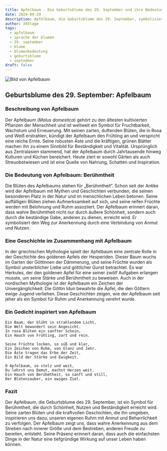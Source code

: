 ```yaml
---
title: Apfelbaum - Die Geburtsblume des 29. September und ihre Bedeutung
date: 2024-09-29
description: Apfelbaum, die Geburtsblume des 29. September, symbolisiert Berühmtheit. Erfahre mehr über ihre Geschichte, Bedeutung und Symbolik in der Sprache der Blumen.
author: 365tage
tags:
  - apfelbaum
  - sprache der blumen
  - 29. september
  - blume
  - blumenbedeutung
  - geburtsblume
  - september
draft: false
---
```


![Bild von Apfelbaum](https://cdn.pixabay.com/photo/2022/05/03/14/50/flowers-7171863_640.jpg#center)


## Geburtsblume des 29. September: Apfelbaum

### Beschreibung von Apfelbaum

Der Apfelbaum (_Malus domestica_) gehört zu den ältesten kultivierten Pflanzen der Menschheit und ist weltweit ein Symbol für Fruchtbarkeit, Wachstum und Erneuerung. Mit seinen zarten, duftenden Blüten, die in Rosa und Weiß erstrahlen, kündigt der Apfelbaum den Frühling an und verspricht eine reiche Ernte. Seine robusten Äste und die kräftigen, grünen Blätter machen ihn zu einem Sinnbild für Beständigkeit und Vitalität. Ursprünglich aus Zentralasien stammend, hat der Apfelbaum durch Jahrtausende hinweg Kulturen und Küchen bereichert. Heute ziert er sowohl Gärten als auch Streuobstwiesen und ist eine Quelle von Nahrung, Schatten und Inspiration.

### Die Bedeutung von Apfelbaum: Berühmtheit

Die Blüten des Apfelbaums stehen für „Berühmtheit“. Schon seit der Antike wird der Apfelbaum mit Mythen und Geschichten verbunden, die seinen besonderen Platz in der Natur und im menschlichen Leben betonen. Seine auffälligen Blüten ziehen Aufmerksamkeit auf sich, und seine reifen Früchte werden mit Belohnung und Ruhm assoziiert. Der Apfelbaum erinnert daran, dass wahre Berühmtheit nicht nur durch äußere Schönheit, sondern auch durch die beständige Gabe, anderen zu dienen, erreicht wird. Er symbolisiert den Weg zur Anerkennung durch eine Verbindung von Anmut und Nutzen.

### Eine Geschichte im Zusammenhang mit Apfelbaum

In der griechischen Mythologie spielt der Apfelbaum eine zentrale Rolle in der Geschichte des goldenen Apfels der Hesperiden. Dieser Baum wuchs im Garten der Göttinnen der Dämmerung, und seine Früchte wurden als Symbol unsterblicher Liebe und göttlicher Gunst betrachtet. Es war Herkules, der den goldenen Apfel für eine seiner zwölf Aufgaben erlangen musste, um seine Stärke und Berühmtheit zu beweisen. Auch in der nordischen Mythologie ist der Apfelbaum ein Zeichen der Unvergänglichkeit: Die Göttin Idun bewahrte die Äpfel, die den Göttern ewige Jugend verliehen. Diese Geschichten zeigen, wie der Apfelbaum seit jeher als ein Symbol für Ruhm und Anerkennung verehrt wurde.

### Ein Gedicht inspiriert von Apfelbaum

```
Ein Baum, der blüht in strahlendem Licht,  
Die Welt bewundert sein Angesicht.  
In rosa Blüten ein sanfter Schein,  
Ein Hauch von Frühling, zart und rein.  

Seine Früchte locken, so süß und klar,  
Ein Zeichen von Ruhm, von Glanz und Jahr.  
Die Äste tragen das Erbe der Zeit,  
Ein Bild der Stärke und Ewigkeit.  

O Apfelbaum, so stolz und weit,  
Du lehrst uns Demut, machst Herzen weit.  
Ein Hauch von Berühmtheit, so sanft und still,  
Der Blütenzauber, ein ewiges Ziel.  
```

### Fazit

Der Apfelbaum, die Geburtsblume des 29. September, ist ein Symbol für Berühmtheit, die durch Schönheit, Nutzen und Beständigkeit erreicht wird. Seine zarten Blüten und die kraftvollen Geschichten, die ihn umgeben, inspirieren uns dazu, unseren eigenen Ruhm mit Anmut und Beharrlichkeit zu verfolgen. Der Apfelbaum zeigt uns, dass wahre Anerkennung aus dem Streben nach innerer Größe und dem Bestreben, anderen Freude zu bereiten, entsteht. Seine Präsenz erinnert daran, dass auch die einfachsten Dinge in der Natur eine tiefgründige Wirkung auf unser Leben haben können.